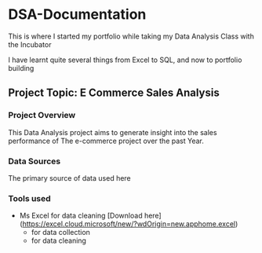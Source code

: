 # DSA-Documentation
This is where I started my portfolio while taking my Data Analysis Class with the Incubator

I have learnt quite several things from Excel to SQL, and now to portfolio building

## Project Topic: E Commerce Sales Analysis

### Project Overview
This Data Analysis project aims to generate insight into the sales performance of
The e-commerce project over the past Year.

### Data Sources
The primary source of data used here

### Tools used
- Ms Excel for data cleaning [Download here] (https://excel.cloud.microsoft/new/?wdOrigin=new.apphome.excel)
  - for data collection
  - for data cleaning
